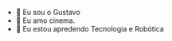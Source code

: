 - 👋 Eu sou o Gustavo
- 👀 Eu amo cinema.
- 🌱 Eu estou apredendo Tecnologia e Robótica

<!---
sevenpeak7/sevenpeak7 is a ✨ special ✨ repository because its `README.md` (this file) appears on your GitHub profile.
You can click the Preview link to take a look at your changes.
--->
